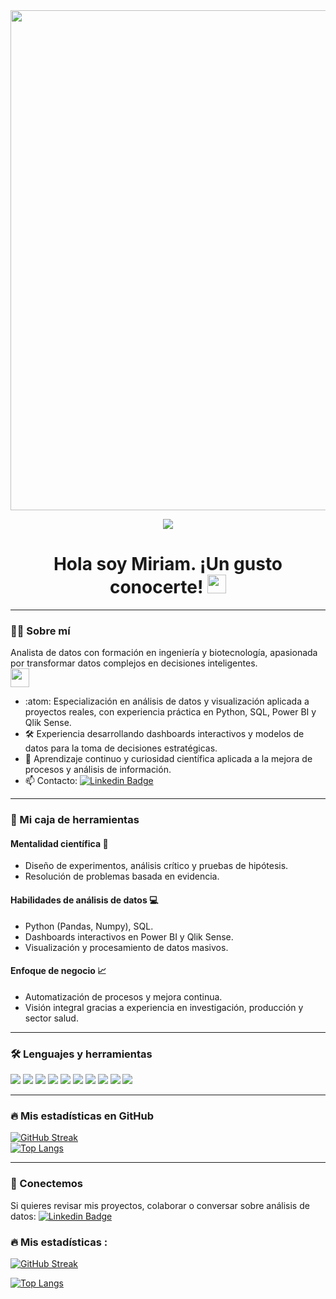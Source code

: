 <div id="header" align="center">
  <img src="https://github.com/MiriamAguilarP13/miriam_aguilar/blob/main/Banner_Git.png" width="800"/>
</div>

<div id="badges" align="center">
  
[![](https://img.shields.io/badge/LinkedIn-0077B5?style=for-the-badge&logo=linkedin&logoColor=white)](https://www.linkedin.com/in/miriampineda02)

<h1>
  Hola soy Miriam. ¡Un gusto conocerte!
  <img decoding="async" src="https://media.giphy.com/media/hvRJCLFzcasrR4ia7z/giphy.gif" width="30px"/>
</h1>

---
 <div id="header" align="left">



### :woman_technologist: Sobre mí

Analista de datos con formación en ingeniería y biotecnología, apasionada por transformar datos complejos en decisiones inteligentes.  
<img decoding="async" src="https://media.giphy.com/media/WUlplcMpOCEmTGBtBW/giphy.gif" width="30">

- :atom: Especialización en análisis de datos y visualización aplicada a proyectos reales, con experiencia práctica en Python, SQL, Power BI y Qlik Sense.  
- :hammer_and_wrench: Experiencia desarrollando dashboards interactivos y modelos de datos para la toma de decisiones estratégicas.  
- :heartbeat: Aprendizaje continuo y curiosidad científica aplicada a la mejora de procesos y análisis de información.  
- :mailbox: Contacto: [![Linkedin Badge](https://img.shields.io/badge/-Miriam-blue?style=flat&logo=Linkedin&logoColor=white)](https://www.linkedin.com/in/miriampineda02)

---

### 🧰 Mi caja de herramientas

#### Mentalidad científica 🔬
- Diseño de experimentos, análisis crítico y pruebas de hipótesis.  
- Resolución de problemas basada en evidencia.

#### Habilidades de análisis de datos 💻
- Python (Pandas, Numpy), SQL.  
- Dashboards interactivos en Power BI y Qlik Sense.  
- Visualización y procesamiento de datos masivos.

#### Enfoque de negocio 📈
- Automatización de procesos y mejora continua.  
- Visión integral gracias a experiencia en investigación, producción y sector salud.

---

### 🛠 Lenguajes y herramientas

<div align="left">
    <img src="https://img.shields.io/badge/Python-3776AB?style=for-the-badge&logo=python&logoColor=white"/>
    <img src="https://img.shields.io/badge/Pandas-150458?style=for-the-badge&logo=pandas&logoColor=white"/>
    <img src="https://img.shields.io/badge/Numpy-013243?style=for-the-badge&logo=numpy&logoColor=white"/>
    <img src="https://img.shields.io/badge/Matplotlib-D53B00?style=for-the-badge&logo=matplotlib&logoColor=white"/>
    <img src="https://img.shields.io/badge/Seaborn-77AADD?style=for-the-badge&logo=seaborn&logoColor=white"/>
    <img src="https://img.shields.io/badge/Power_BI-F2C811?style=for-the-badge&logo=power-bi&logoColor=black"/>
    <img src="https://img.shields.io/badge/Qlik_Sense-44B0D6?style=for-the-badge&logo=qlik&logoColor=white"/>
    <img src="https://img.shields.io/badge/Microsoft_Excel-217346?style=for-the-badge&logo=microsoft-excel&logoColor=white"/>
    <img src="https://img.shields.io/badge/Tableau-E97627?style=for-the-badge&logo=Tableau&logoColor=white"/>
    <img src="https://img.shields.io/badge/SQL-4479A1?style=for-the-badge&logo=Microsoft-SQL-Server&logoColor=white"/>
</div>

---

### 🔥 Mis estadísticas en GitHub

[![GitHub Streak](http://github-readme-streak-stats.herokuapp.com?user=MiriamAguilarP13&theme=dark&background=000000)](https://git.io/streak-stats)  
[![Top Langs](https://github-readme-stats.vercel.app/api/top-langs/?username=MiriamAguilarP13&layout=compact&theme=vision-friendly-dark)](https://github.com/anuraghazra/github-readme-stats)

---

### 💌 Conectemos

Si quieres revisar mis proyectos, colaborar o conversar sobre análisis de datos:  [![Linkedin Badge](https://img.shields.io/badge/-Miriam-blue?style=flat&logo=Linkedin&logoColor=white)](https://www.linkedin.com/in/miriampineda02)

### :fire: Mis estadísticas :

[![GitHub Streak](http://github-readme-streak-stats.herokuapp.com?user=MiriamAguilarP13&theme=dark&background=000000)](https://git.io/streak-stats)

[![Top Langs](https://github-readme-stats.vercel.app/api/top-langs/?username=MiriamAguilarP13&layout=compact&theme=vision-friendly-dark)](https://github.com/anuraghazra/github-readme-stats)
